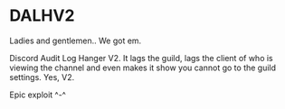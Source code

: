 # DALHV2
Ladies and gentlemen.. We got em.

Discord Audit Log Hanger V2. 
It lags the guild, lags the client of who is viewing the channel and even makes it show you cannot go to the guild settings. 
Yes, V2.

Epic exploit ^-^
